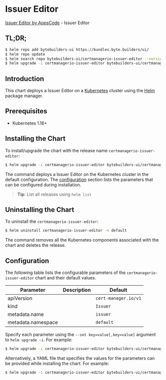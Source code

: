 # Issuer Editor

[Issuer Editor by AppsCode](https://byte.builders) - Issuer Editor

## TL;DR;

```bash
$ helm repo add bytebuilders-ui https://bundles.byte.builders/ui/
$ helm repo update
$ helm search repo bytebuilders-ui/certmanagerio-issuer-editor --version=v0.4.13
$ helm upgrade -i certmanagerio-issuer-editor bytebuilders-ui/certmanagerio-issuer-editor -n default --create-namespace --version=v0.4.13
```

## Introduction

This chart deploys a Issuer Editor on a [Kubernetes](http://kubernetes.io) cluster using the [Helm](https://helm.sh) package manager.

## Prerequisites

- Kubernetes 1.16+

## Installing the Chart

To install/upgrade the chart with the release name `certmanagerio-issuer-editor`:

```bash
$ helm upgrade -i certmanagerio-issuer-editor bytebuilders-ui/certmanagerio-issuer-editor -n default --create-namespace --version=v0.4.13
```

The command deploys a Issuer Editor on the Kubernetes cluster in the default configuration. The [configuration](#configuration) section lists the parameters that can be configured during installation.

> **Tip**: List all releases using `helm list`

## Uninstalling the Chart

To uninstall the `certmanagerio-issuer-editor`:

```bash
$ helm uninstall certmanagerio-issuer-editor -n default
```

The command removes all the Kubernetes components associated with the chart and deletes the release.

## Configuration

The following table lists the configurable parameters of the `certmanagerio-issuer-editor` chart and their default values.

|     Parameter      | Description |             Default             |
|--------------------|-------------|---------------------------------|
| apiVersion         |             | <code>cert-manager.io/v1</code> |
| kind               |             | <code>Issuer</code>             |
| metadata.name      |             | <code>issuer</code>             |
| metadata.namespace |             | <code>default</code>            |


Specify each parameter using the `--set key=value[,key=value]` argument to `helm upgrade -i`. For example:

```bash
$ helm upgrade -i certmanagerio-issuer-editor bytebuilders-ui/certmanagerio-issuer-editor -n default --create-namespace --version=v0.4.13 --set apiVersion=cert-manager.io/v1
```

Alternatively, a YAML file that specifies the values for the parameters can be provided while
installing the chart. For example:

```bash
$ helm upgrade -i certmanagerio-issuer-editor bytebuilders-ui/certmanagerio-issuer-editor -n default --create-namespace --version=v0.4.13 --values values.yaml
```

